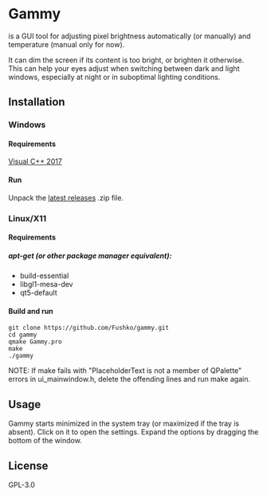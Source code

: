 # Gammy

is a GUI tool for adjusting pixel brightness automatically (or manually) and temperature (manual only for now).

It can dim the screen if its content is too bright, or brighten it otherwise.
This can help your eyes adjust when switching between dark and light windows, especially at night or in suboptimal lighting conditions.

## Installation

### Windows

#### Requirements

[Visual C++ 2017](https://aka.ms/vs/16/release/vc_redist.x64.exe)

#### Run

Unpack the [latest releases](https://github.com/Fushko/gammy/releases) .zip file.

### Linux/X11

#### Requirements

##### apt-get (or other package manager equivalent):
- build-essential
- libgl1-mesa-dev
- qt5-default

#### Build and run
```
git clone https://github.com/Fushko/gammy.git
cd gammy
qmake Gammy.pro
make
./gammy
```
NOTE: If make fails with "PlaceholderText is not a member of QPalette" errors in ui_mainwindow.h, delete the offending lines and run make again.

## Usage

Gammy starts minimized in the system tray (or maximized if the tray is absent). Click on it to open the settings. Expand the options by dragging the bottom of the window.

## License

GPL-3.0

